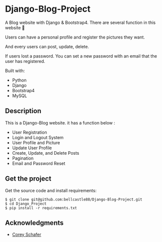 # Django-Blog-Project
 
A Blog website with Django & Bootstrap4. There are several function in this website 🍕
 
Users can have a personal profile and register the pictures they want.

And every users can post, update, delete.  

If users lost a password. You can set a new password with an email that the user has registered.
 
Built with:

- Python  
- Django 
- Bootstrap4
- MySQL 

## Description

This is a Django-Blog website. it has a function below : 

- User Registration
- Login and Logout System
- User Profile and Picture 
- Update User Profile
- Create, Update, and Delete Posts
- Pagination
- Email and Password Reset

## Get the project

Get the source code and install requirements:

```
$ git clone git@github.com:bellcastle88/Django-Blog-Project.git
$ cd Django_Project
$ pip install -r requirements.txt
```

## Acknowledgments

* [Corey Schafer]( https://www.youtube.com/watch?v=UmljXZIypDc&list=PL-osiE80TeTtoQCKZ03TU5fNfx2UY6U4p )

 
